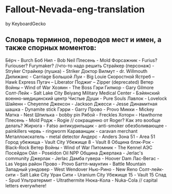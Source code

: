 # Fallout-Nevada-eng-translation
by KeyboardGecko

Словарь терминов, переводов мест и имен, а также спорных моментов:
-------------
Бёрч - Burch
Боб Нил - Bob Neil
Плесень - Мold
Форсажник - Furius? Furiouser? Furymaker? //что-то надо решить
Страйкер (персонаж) - Stryker
Страйкер (пушка) - Striker
Доктор Вилмут - dr. Willmouth
Дилижанс - Carriage
Большой Луи - Big Louie
Скоростной Ястреб – Hawk Express
Пугач – Liberator
Поджиг – Zipper (deprecated)
Ветер Войны – Wind of War
Хозяин - The Boss
Гэри Гилмор - Gary Gilmore
Солт-Лейк - Salt Lake City
Beiyang Military Medical Center - Бэйянский военно-медицинский центр
Чистые Души - Pure Souls
Лавлок - Lovelock
Шайенн - Cheyenne
Джексон - Jackson
Джесси - Jesse
Динамитная шашка - Dynamite stick
Гэрри - Garry
Прово - Provo
Микки - Mickey
Матка - Nest
Шпилька - bobby pin
Рябой - Freckles
Хоторн - Hawthorne
Плесень - Mold
Родж - Rogie // сокращенно от Roger? Как это вообще делать?
Жирюга - Fatso
антикурильщик - anti-smoker
обезболивающее - painkillers
червь - ringworm
Караванщик - caravan merchant
Металлоискатель - metal detector
Андерс - Anders
Зона 51 - Area 51
Город убежища - Vault City
Убежище 8 - Vault 8
Община блэк-Рок - Black-Rock
Ветер Войны - Wind of War
Питомник - The Kennel
АЭС Посейдон Ойл - Poseidon Oil NPP
Община Джерлака - Jerlac's community
Джерлак - Jerlac
Дамба гувера - Hoover Dam
Лас-Вегас - Las Vegas
район Прово - Provo
Баттл-маунтин - Battle Mountain
Западный уэндовер - West Wendover
Нью-Рино - New Reno
Солт-лейк-сити - Salt Lake City
Уран Сити - Uranium City
Убежище 15 - Vault 15
Спад - Spud
Ультратермит - Ultrathermite
Нюка-Кола - Nuka-Cola // capital letters everywhere!
